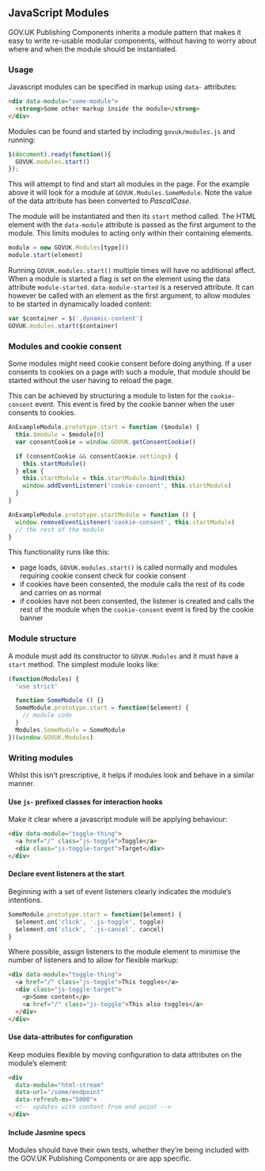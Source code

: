 ## JavaScript Modules

GOV.UK Publishing Components inherits a module pattern that makes it easy to write re-usable modular components, without having to worry about where and when the module should be instantiated.

### Usage

Javascript modules can be specified in markup using `data-` attributes:

```html
<div data-module="some-module">
  <strong>Some other markup inside the module</strong>
</div>
```

Modules can be found and started by including `govuk/modules.js` and running:

```javascript
$(document).ready(function(){
  GOVUK.modules.start()
});
```

This will attempt to find and start all modules in the page. For the example above it will look for a module at `GOVUK.Modules.SomeModule`. Note the value of the data attribute has been converted to _PascalCase_.

The module will be instantiated and then its `start` method called. The HTML element with the `data-module` attribute is passed as the first argument to the module. This limits modules to acting only within their containing elements.

```javascript
module = new GOVUK.Modules[type]()
module.start(element)
```

Running `GOVUK.modules.start()` multiple times will have no additional affect. When a module is started a flag is set on the element using the data attribute `module-started`. `data-module-started` is a reserved attribute. It can however be called with an element as the first argument, to allow modules to be started in dynamically loaded content:

```javascript
var $container = $('.dynamic-content')
GOVUK.modules.start($container)
```

### Modules and cookie consent

Some modules might need cookie consent before doing anything. If a user consents to cookies on a page with such a module, that module should be started without the user having to reload the page.

This can be achieved by structuring a module to listen for the `cookie-consent` event. This event is fired by the cookie banner when the user consents to cookies.

```javascript
AnExampleModule.prototype.start = function ($module) {
  this.$module = $module[0]
  var consentCookie = window.GOVUK.getConsentCookie()

  if (consentCookie && consentCookie.settings) {
    this.startModule()
  } else {
    this.startModule = this.startModule.bind(this)
    window.addEventListener('cookie-consent', this.startModule)
  }  
}

AnExampleModule.prototype.startModule = function () {
  window.removeEventListener('cookie-consent', this.startModule)
  // the rest of the module
}
```

This functionality runs like this:

- page loads, `GOVUK.modules.start()` is called normally and modules requiring cookie consent check for cookie consent
- if cookies have been consented, the module calls the rest of its code and carries on as normal
- if cookies have not been consented, the listener is created and calls the rest of the module when the `cookie-consent` event is fired by the cookie banner

### Module structure

A module must add its constructor to `GOVUK.Modules` and it must have a `start` method.
The simplest module looks like:

```javascript
(function(Modules) {
  'use strict'

  function SomeModule () {}
  SomeModule.prototype.start = function($element) {
    // module code
  }
  Modules.SomeModule = SomeModule
})(window.GOVUK.Modules)
```

### Writing modules

Whilst this isn’t prescriptive, it helps if modules look and behave in a similar manner.

#### Use `js-` prefixed classes for interaction hooks

Make it clear where a javascript module will be applying behaviour:

```html
<div data-module="toggle-thing">
  <a href="/" class="js-toggle">Toggle</a>
  <div class="js-toggle-target">Target</div>
</div>
```

#### Declare event listeners at the start

Beginning with a set of event listeners clearly indicates the module’s intentions.

```js
SomeModule.prototype.start = function($element) {
  $element.on('click', '.js-toggle', toggle)
  $element.on('click', '.js-cancel', cancel)
}
```

Where possible, assign listeners to the module element to minimise the number of listeners and to allow for flexible markup:

```html
<div data-module="toggle-thing">
  <a href="/" class="js-toggle">This toggles</a>
  <div class="js-toggle-target">
    <p>Some content</p>
    <a href="/" class="js-toggle">This also toggles</a>
  </div>
</div>
```

#### Use data-attributes for configuration

Keep modules flexible by moving configuration to data attributes on the module’s element:

```html
<div
  data-module="html-stream"
  data-url="/some/endpoint"
  data-refresh-ms="5000">
  <!-- updates with content from end point -->
</div>
```

#### Include Jasmine specs

Modules should have their own tests, whether they’re being included with the GOV.UK Publishing Components or are app specific.
